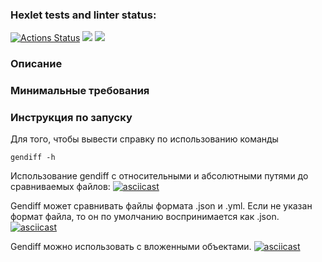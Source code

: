 ### Hexlet tests and linter status:
[![Actions Status](https://github.com/victandry/frontend-project-46/workflows/hexlet-check/badge.svg)](https://github.com/victandry/frontend-project-46/actions)
<a href="https://codeclimate.com/github/victandry/frontend-project-46/maintainability"><img src="https://api.codeclimate.com/v1/badges/12feeff99dd32e16efa1/maintainability" /></a>
<a href="https://codeclimate.com/github/victandry/frontend-project-46/test_coverage"><img src="https://api.codeclimate.com/v1/badges/12feeff99dd32e16efa1/test_coverage" /></a>

### Описание
### Минимальные требования
### Инструкция по запуску
Для того, чтобы вывести справку по использованию команды
```
gendiff -h
```
Использование gendiff с относительными и абсолютными путями до сравниваемых файлов:
[![asciicast](https://asciinema.org/a/d32fQOo5PSmpIf2GCMnErJSK4.svg)](https://asciinema.org/a/d32fQOo5PSmpIf2GCMnErJSK4)

Gendiff может сравнивать файлы формата .json и .yml.
Если не указан формат файла, то он по умолчанию воспринимается как .json.
[![asciicast](https://asciinema.org/a/hZi2gX2k8vtK3ULU6SfrSZOjH.svg)](https://asciinema.org/a/hZi2gX2k8vtK3ULU6SfrSZOjH)

Gendiff можно использовать с вложенными объектами.
[![asciicast](https://asciinema.org/a/wHilfACs8fkJZL2xgbQpL5WaQ.svg)](https://asciinema.org/a/wHilfACs8fkJZL2xgbQpL5WaQ)
